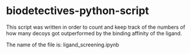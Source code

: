 # biodetectives-python-script
This script was written in order to count and keep track of the numbers of how many decoys got outperformed by the binding affinity of the ligand. 

The name of the file is: ligand_screening.ipynb
